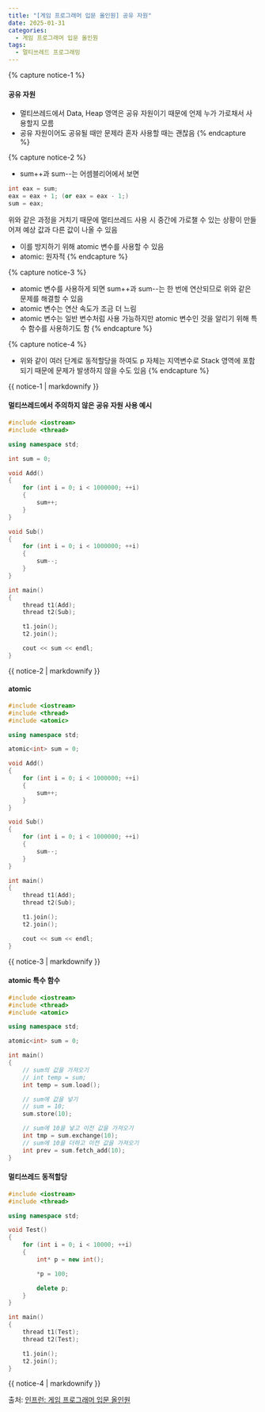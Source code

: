 ```yaml
---
title: "[게임 프로그래머 입문 올인원] 공유 자원"
date: 2025-01-31
categories:
  - 게임 프로그래머 입문 올인원
tags:
  - 멀티쓰레드 프로그래밍
---
```




{% capture notice-1 %}
#### 공유 자원

* 멀티쓰레드에서 Data, Heap 영역은 공유 자원이기 때문에 언제 누가 가로채서 사용할지 모름
* 공유 자원이어도 공유될 때만 문제라 혼자 사용할 때는 괜찮음
{% endcapture %}

{% capture notice-2 %}
* sum++과 sum--는 어셈블리어에서 보면
```cpp
int eax = sum;
eax = eax + 1; (or eax = eax - 1;)
sum = eax;
```
위와 같은 과정을 거치기 때문에 멀티쓰레드 사용 시 중간에 가로챌 수 있는 상황이 만들어져 예상 값과 다른 값이 나올 수 있음
* 이를 방지하기 위해 atomic 변수를 사용할 수 있음
* atomic: 원자적
{% endcapture %}

{% capture notice-3 %}
* atomic 변수를 사용하게 되면 sum++과 sum--는 한 번에 연산되므로 위와 같은 문제를 해결할 수 있음
* atomic 변수는 연산 속도가 조금 더 느림
* atomic 변수는 일반 변수처럼 사용 가능하지만 atomic 변수인 것을 알리기 위해 특수 함수를 사용하기도 함
{% endcapture %}

{% capture notice-4 %}
* 위와 같이 여러 단계로 동적할당을 하여도 p 자체는 지역변수로 Stack 영역에 포함되기 때문에 문제가 발생하지 않을 수도 있음
{% endcapture %}

<div class="notice">
  {{ notice-1 | markdownify }}
</div>

#### 멀티쓰레드에서 주의하지 않은 공유 자원 사용 예시

```cpp
#include <iostream>
#include <thread>

using namespace std;

int sum = 0;

void Add()
{
	for (int i = 0; i < 1000000; ++i)
	{
		sum++;
	}
}

void Sub()
{
	for (int i = 0; i < 1000000; ++i)
	{
		sum--;
	}
}

int main()
{
	thread t1(Add);
	thread t2(Sub);

	t1.join();
	t2.join();

	cout << sum << endl;
}
```

<div class="notice">
  {{ notice-2 | markdownify }}
</div>

#### atomic

```cpp
#include <iostream>
#include <thread>
#include <atomic>

using namespace std;

atomic<int> sum = 0;

void Add()
{
	for (int i = 0; i < 1000000; ++i)
	{
		sum++;
	}
}

void Sub()
{
	for (int i = 0; i < 1000000; ++i)
	{
		sum--;
	}
}

int main()
{
	thread t1(Add);
	thread t2(Sub);

	t1.join();
	t2.join();

	cout << sum << endl;
}
```

<div class="notice">
  {{ notice-3 | markdownify }}
</div>

#### atomic 특수 함수

```cpp
#include <iostream>
#include <thread>
#include <atomic>

using namespace std;

atomic<int> sum = 0;

int main()
{
	// sum의 값을 가져오기
	// int temp = sum;
	int temp = sum.load();

	// sum에 값을 넣기
	// sum = 10;
	sum.store(10);

	// sum에 10을 넣고 이전 값을 가져오기
	int tmp = sum.exchange(10);
	// sum에 10을 더하고 이전 값을 가져오기
	int prev = sum.fetch_add(10);
}
```

#### 멀티쓰레드 동적할당

```cpp
#include <iostream>
#include <thread>

using namespace std;

void Test()
{
	for (int i = 0; i < 10000; ++i)
	{
		int* p = new int();

		*p = 100;

		delete p;
	}
}

int main()
{
	thread t1(Test);
	thread t2(Test);

	t1.join();
	t2.join();
}
```

<div class="notice">
  {{ notice-4 | markdownify }}
</div>

출처: [인프런: 게임 프로그래머 입문 올인원][source]

[source]: https://www.inflearn.com/course/%EA%B2%8C%EC%9E%84-%ED%94%84%EB%A1%9C%EA%B7%B8%EB%9E%98%EB%A8%B8-%EC%9E%85%EB%AC%B8-%EC%98%AC%EC%9D%B8%EC%9B%90-rookiss/dashboard
